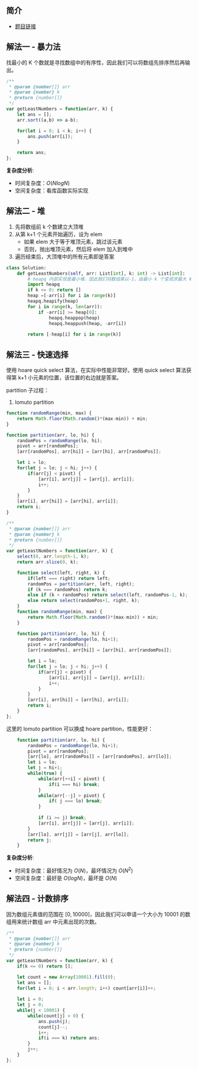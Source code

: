 ## 简介
- [题目链接](https://leetcode-cn.com/problems/zui-xiao-de-kge-shu-lcof/)


## 解法一 - 暴力法
找最小的 K 个数就是寻找数组中的有序性，因此我们可以将数组先排序然后再输出。

```javascript
/**
 * @param {number[]} arr
 * @param {number} k
 * @return {number[]}
 */
var getLeastNumbers = function(arr, k) {
    let ans = [];
    arr.sort((a,b) => a-b);

    for(let i = 0; i < k; i++) {
        ans.push(arr[i]);
    }

    return ans;
};
```
**复杂度分析**:
- 时间复杂度：$O(NlogN)$
- 空间复杂度：看库函数实际实现

## 解法二 - 堆
1. 先将数组前 k 个数建立大顶堆
2. 从第 k+1 个元素开始遍历，设为 elem
   - 如果 elem 大于等于堆顶元素，跳过该元素
   - 否则，抛出堆顶元素，然后将 elem 加入到堆中
3. 遍历结束后，大顶堆中的所有元素即是答案

```python
class Solution:
    def getLeastNumbers(self, arr: List[int], k: int) -> List[int]:
        # heapq 内部实现是最小堆，因此我们将数组乘以-1，由最小 k 个变成求最大 k 个
        import heapq
        if k <= 0: return []
        heap =[-arr[i] for i in range(k)]
        heapq.heapify(heap)
        for i in range(k, len(arr)):
            if -arr[i] >= heap[0]:
                heapq.heappop(heap)
                heapq.heappush(heap, -arr[i])
        
        return [-heap[i] for i in range(k)]
```

## 解法三 - 快速选择
使用 hoare quick select 算法，在实际中性能非常好。使用 quick select 算法获得第 k+1 小元素的位置，该位置的右边就是答案。

partition 子过程：
1. lomuto partition
```javascript
function randomRange(min, max) {
    return Math.floor(Math.random()*(max-min)) + min;
}

function partition(arr, lo, hi) {
    randomPos = randomRange(lo, hi);
    pivot = arr[randomPos];
    [arr[randomPos], arr[hi]] = [arr[hi], arr[randomPos]];

    let i = lo;
    for(let j = lo; j < hi; j++) {
        if(arr[j] < pivot) {
            [arr[i], arr[j]] = [arr[j], arr[i]];
            i++;
        }
    }
    [arr[i], arr[hi]] = [arr[hi], arr[i]];
    return i;
}
```

```javascript
/**
 * @param {number[]} arr
 * @param {number} k
 * @return {number[]}
 */
var getLeastNumbers = function(arr, k) {
    select(0, arr.length-1, k);
    return arr.slice(0, k);

    function select(left, right, k) {
        if(left === right) return left;
        randomPos = partition(arr, left, right);
        if (k === randomPos) return k;
        else if (k < randomPos) return select(left, randomPos-1, k);
        else return select(randomPos+1, right, k); 
    }
    function randomRange(min, max) {
        return Math.floor(Math.random()*(max-min)) + min;
    }

    function partition(arr, lo, hi) {
        randomPos = randomRange(lo, hi+1);
        pivot = arr[randomPos];
        [arr[randomPos], arr[hi]] = [arr[hi], arr[randomPos]];

        let i = lo;
        for(let j = lo; j < hi; j++) {
            if(arr[j] < pivot) {
                [arr[i], arr[j]] = [arr[j], arr[i]];
                i++;
            }
        }
        [arr[i], arr[hi]] = [arr[hi], arr[i]];
        return i;
    }
};

```

这里的 lomuto partition 可以换成 hoare partition，性能更好：
```javascript
    function partition(arr, lo, hi) {
        randomPos = randomRange(lo, hi+1);
        pivot = arr[randomPos];
        [arr[lo], arr[randomPos]] = [arr[randomPos], arr[lo]];
        let i = lo;
        let j = hi+1;
        while(true) {
            while(arr[++i] < pivot) {
                if(i === hi) break;
            }
            while(arr[--j] > pivot) {
                if( j === lo) break;
            }
            
            if (i >= j) break;
            [arr[i], arr[j]] = [arr[j], arr[i]];
        }
        [arr[lo], arr[j]] = [arr[j], arr[lo]];
        return j;
    }
```
**复杂度分析**:
- 时间复杂度：最好情况为 $O(N)$，最坏情况为 $O(N^2)$
- 空间复杂度：最好是 $O(logN)$，最坏是 $O(N)$

## 解法四 - 计数排序
因为数组元素值的范围在 $[0, 10000]$，因此我们可以申请一个大小为 10001 的数组用来统计数组 arr 中元素出现的次数。

```javascript
/**
 * @param {number[]} arr
 * @param {number} k
 * @return {number[]}
 */
var getLeastNumbers = function(arr, k) {
    if(k <= 0) return [];

    let count = new Array(10001).fill(0);
    let ans = [];
    for(let i = 0; i < arr.length; i++) count[arr[i]]++;
    
    let i = 0;
    let j = 0;
    while(j < 10001) {
        while(count[j] > 0) {
            ans.push(j);
            count[j]--;
            i++;
            if(i === k) return ans;
        }
        j++;
    }
};
```
